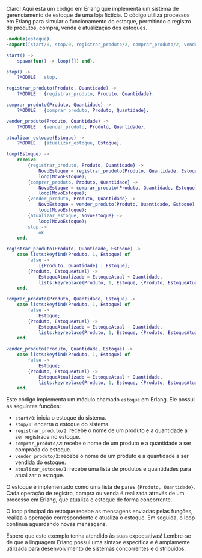 Claro! Aqui está um código em Erlang que implementa um sistema de gerenciamento de estoque de uma loja fictícia. O código utiliza processos em Erlang para simular o funcionamento do estoque, permitindo o registro de produtos, compra, venda e atualização dos estoques.

```erlang
-module(estoque).
-export([start/0, stop/0, registrar_produto/2, comprar_produto/2, vender_produto/2, atualizar_estoque/1]).

start() ->
    spawn(fun() -> loop([]) end).

stop() ->
    ?MODULE ! stop.

registrar_produto(Produto, Quantidade) ->
    ?MODULE ! {registrar_produto, Produto, Quantidade}.

comprar_produto(Produto, Quantidade) ->
    ?MODULE ! {comprar_produto, Produto, Quantidade}.

vender_produto(Produto, Quantidade) ->
    ?MODULE ! {vender_produto, Produto, Quantidade}.

atualizar_estoque(Estoque) ->
    ?MODULE ! {atualizar_estoque, Estoque}.

loop(Estoque) ->
    receive
        {registrar_produto, Produto, Quantidade} ->
            NovoEstoque = registrar_produto(Produto, Quantidade, Estoque),
            loop(NovoEstoque);
        {comprar_produto, Produto, Quantidade} ->
            NovoEstoque = comprar_produto(Produto, Quantidade, Estoque),
            loop(NovoEstoque);
        {vender_produto, Produto, Quantidade} ->
            NovoEstoque = vender_produto(Produto, Quantidade, Estoque),
            loop(NovoEstoque);
        {atualizar_estoque, NovoEstoque} ->
            loop(NovoEstoque);
        stop ->
            ok
    end.

registrar_produto(Produto, Quantidade, Estoque) ->
    case lists:keyfind(Produto, 1, Estoque) of
        false ->
            [{Produto, Quantidade} | Estoque];
        {Produto, EstoqueAtual} ->
            EstoqueAtualizado = EstoqueAtual + Quantidade,
            lists:keyreplace(Produto, 1, Estoque, {Produto, EstoqueAtualizado})
    end.

comprar_produto(Produto, Quantidade, Estoque) ->
    case lists:keyfind(Produto, 1, Estoque) of
        false ->
            Estoque;
        {Produto, EstoqueAtual} ->
            EstoqueAtualizado = EstoqueAtual - Quantidade,
            lists:keyreplace(Produto, 1, Estoque, {Produto, EstoqueAtualizado})
    end.

vender_produto(Produto, Quantidade, Estoque) ->
    case lists:keyfind(Produto, 1, Estoque) of
        false ->
            Estoque;
        {Produto, EstoqueAtual} ->
            EstoqueAtualizado = EstoqueAtual + Quantidade,
            lists:keyreplace(Produto, 1, Estoque, {Produto, EstoqueAtualizado})
    end.
```

Este código implementa um módulo chamado `estoque` em Erlang. Ele possui as seguintes funções:

- `start/0`: inicia o estoque do sistema.
- `stop/0`: encerra o estoque do sistema.
- `registrar_produto/2`: recebe o nome de um produto e a quantidade a ser registrada no estoque.
- `comprar_produto/2`: recebe o nome de um produto e a quantidade a ser comprada do estoque.
- `vender_produto/2`: recebe o nome de um produto e a quantidade a ser vendida do estoque.
- `atualizar_estoque/1`: recebe uma lista de produtos e quantidades para atualizar o estoque.

O estoque é implementado como uma lista de pares `{Produto, Quantidade}`. Cada operação de registro, compra ou venda é realizada através de um processo em Erlang, que atualiza o estoque de forma concorrente.

O loop principal do estoque recebe as mensagens enviadas pelas funções, realiza a operação correspondente e atualiza o estoque. Em seguida, o loop continua aguardando novas mensagens.

Espero que este exemplo tenha atendido às suas expectativas! Lembre-se de que a linguagem Erlang possui uma sintaxe específica e é amplamente utilizada para desenvolvimento de sistemas concorrentes e distribuídos.